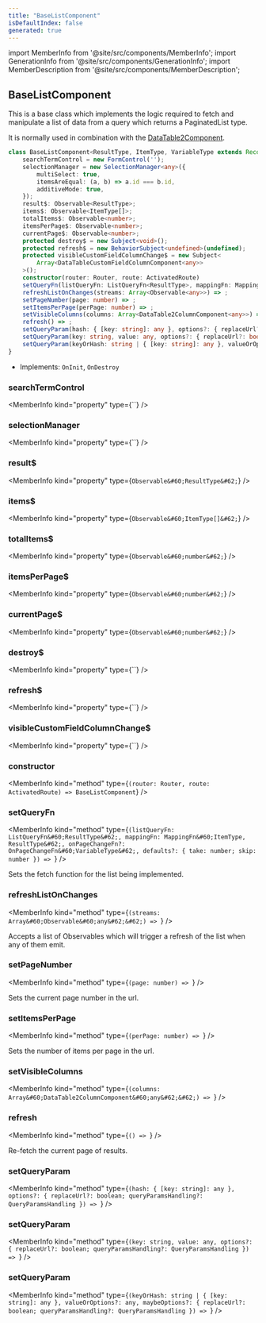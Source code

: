 ```yaml
---
title: "BaseListComponent"
isDefaultIndex: false
generated: true
---
```

<!-- This file was generated from the Vendure source. Do not modify. Instead, re-run the "docs:build" script -->
import MemberInfo from '@site/src/components/MemberInfo';
import GenerationInfo from '@site/src/components/GenerationInfo';
import MemberDescription from '@site/src/components/MemberDescription';


## BaseListComponent

<GenerationInfo sourceFile="packages/admin-ui/src/lib/core/src/common/base-list.component.ts" sourceLine="43" packageName="@vendure/admin-ui" />

This is a base class which implements the logic required to fetch and manipulate
a list of data from a query which returns a PaginatedList type.

It is normally used in combination with the <a href='/reference/admin-ui-api/components/data-table2component#datatable2component'>DataTable2Component</a>.

```ts title="Signature"
class BaseListComponent<ResultType, ItemType, VariableType extends Record<string, any> = any> implements OnInit, OnDestroy {
    searchTermControl = new FormControl('');
    selectionManager = new SelectionManager<any>({
        multiSelect: true,
        itemsAreEqual: (a, b) => a.id === b.id,
        additiveMode: true,
    });
    result$: Observable<ResultType>;
    items$: Observable<ItemType[]>;
    totalItems$: Observable<number>;
    itemsPerPage$: Observable<number>;
    currentPage$: Observable<number>;
    protected destroy$ = new Subject<void>();
    protected refresh$ = new BehaviorSubject<undefined>(undefined);
    protected visibleCustomFieldColumnChange$ = new Subject<
        Array<DataTableCustomFieldColumnComponent<any>>
    >();
    constructor(router: Router, route: ActivatedRoute)
    setQueryFn(listQueryFn: ListQueryFn<ResultType>, mappingFn: MappingFn<ItemType, ResultType>, onPageChangeFn?: OnPageChangeFn<VariableType>, defaults?: { take: number; skip: number }) => ;
    refreshListOnChanges(streams: Array<Observable<any>>) => ;
    setPageNumber(page: number) => ;
    setItemsPerPage(perPage: number) => ;
    setVisibleColumns(columns: Array<DataTable2ColumnComponent<any>>) => ;
    refresh() => ;
    setQueryParam(hash: { [key: string]: any }, options?: { replaceUrl?: boolean; queryParamsHandling?: QueryParamsHandling }) => ;
    setQueryParam(key: string, value: any, options?: { replaceUrl?: boolean; queryParamsHandling?: QueryParamsHandling }) => ;
    setQueryParam(keyOrHash: string | { [key: string]: any }, valueOrOptions?: any, maybeOptions?: { replaceUrl?: boolean; queryParamsHandling?: QueryParamsHandling }) => ;
}
```
* Implements: <code>OnInit</code>, <code>OnDestroy</code>



<div className="members-wrapper">

### searchTermControl

<MemberInfo kind="property" type={``}   />


### selectionManager

<MemberInfo kind="property" type={``}   />


### result$

<MemberInfo kind="property" type={`Observable&#60;ResultType&#62;`}   />


### items$

<MemberInfo kind="property" type={`Observable&#60;ItemType[]&#62;`}   />


### totalItems$

<MemberInfo kind="property" type={`Observable&#60;number&#62;`}   />


### itemsPerPage$

<MemberInfo kind="property" type={`Observable&#60;number&#62;`}   />


### currentPage$

<MemberInfo kind="property" type={`Observable&#60;number&#62;`}   />


### destroy$

<MemberInfo kind="property" type={``}   />


### refresh$

<MemberInfo kind="property" type={``}   />


### visibleCustomFieldColumnChange$

<MemberInfo kind="property" type={``}   />


### constructor

<MemberInfo kind="method" type={`(router: Router, route: ActivatedRoute) => BaseListComponent`}   />


### setQueryFn

<MemberInfo kind="method" type={`(listQueryFn: ListQueryFn&#60;ResultType&#62;, mappingFn: MappingFn&#60;ItemType, ResultType&#62;, onPageChangeFn?: OnPageChangeFn&#60;VariableType&#62;, defaults?: { take: number; skip: number }) => `}   />

Sets the fetch function for the list being implemented.
### refreshListOnChanges

<MemberInfo kind="method" type={`(streams: Array&#60;Observable&#60;any&#62;&#62;) => `}   />

Accepts a list of Observables which will trigger a refresh of the list when any of them emit.
### setPageNumber

<MemberInfo kind="method" type={`(page: number) => `}   />

Sets the current page number in the url.
### setItemsPerPage

<MemberInfo kind="method" type={`(perPage: number) => `}   />

Sets the number of items per page in the url.
### setVisibleColumns

<MemberInfo kind="method" type={`(columns: Array&#60;DataTable2ColumnComponent&#60;any&#62;&#62;) => `}   />


### refresh

<MemberInfo kind="method" type={`() => `}   />

Re-fetch the current page of results.
### setQueryParam

<MemberInfo kind="method" type={`(hash: { [key: string]: any }, options?: { replaceUrl?: boolean; queryParamsHandling?: QueryParamsHandling }) => `}   />


### setQueryParam

<MemberInfo kind="method" type={`(key: string, value: any, options?: { replaceUrl?: boolean; queryParamsHandling?: QueryParamsHandling }) => `}   />


### setQueryParam

<MemberInfo kind="method" type={`(keyOrHash: string | { [key: string]: any }, valueOrOptions?: any, maybeOptions?: { replaceUrl?: boolean; queryParamsHandling?: QueryParamsHandling }) => `}   />




</div>
